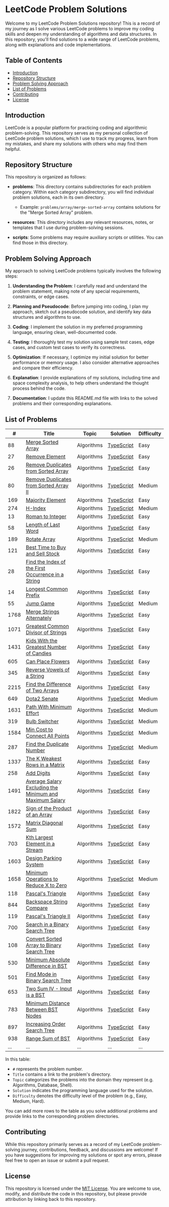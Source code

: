 # LeetCode Problem Solutions

Welcome to my LeetCode Problem Solutions repository! This is a record of my journey as I solve various LeetCode problems to improve my coding skills and deepen my understanding of algorithms and data structures. In this repository, you'll find solutions to a wide range of LeetCode problems, along with explanations and code implementations.

## Table of Contents

- [Introduction](#introduction)
- [Repository Structure](#repository-structure)
- [Problem Solving Approach](#problem-solving-approach)
- [List of Problems](#list-of-problems)
- [Contributing](#contributing)
- [License](#license)

## Introduction

LeetCode is a popular platform for practicing coding and algorithmic problem-solving. This repository serves as my personal collection of LeetCode problem solutions, which I use to track my progress, learn from my mistakes, and share my solutions with others who may find them helpful.

## Repository Structure

This repository is organized as follows:

- **problems**: This directory contains subdirectories for each problem category. Within each category subdirectory, you will find individual problem solutions, each in its own directory.

  - Example: `problems/array/merge-sorted-array` contains solutions for the "Merge Sorted Array" problem.

- **resources**: This directory includes any relevant resources, notes, or templates that I use during problem-solving sessions.

- **scripts**: Some problems may require auxiliary scripts or utilities. You can find those in this directory.

## Problem Solving Approach

My approach to solving LeetCode problems typically involves the following steps:

1. **Understanding the Problem**: I carefully read and understand the problem statement, making note of any special requirements, constraints, or edge cases.

2. **Planning and Pseudocode**: Before jumping into coding, I plan my approach, sketch out a pseudocode solution, and identify key data structures and algorithms to use.

3. **Coding**: I implement the solution in my preferred programming language, ensuring clean, well-documented code.

4. **Testing**: I thoroughly test my solution using sample test cases, edge cases, and custom test cases to verify its correctness.

5. **Optimization**: If necessary, I optimize my initial solution for better performance or memory usage. I also consider alternative approaches and compare their efficiency.

6. **Explanation**: I provide explanations of my solutions, including time and space complexity analysis, to help others understand the thought process behind the code.

7. **Documentation**: I update this README.md file with links to the solved problems and their corresponding explanations.

## List of Problems

| #    | Title                                                                                                                                             | Topic      | Solution                                                                                                                                 | Difficulty |
| ---- | ------------------------------------------------------------------------------------------------------------------------------------------------- | ---------- | ---------------------------------------------------------------------------------------------------------------------------------------- | ---------- |
| 88   | [Merge Sorted Array](https://leetcode.com/problems/merge-sorted-array/)                                                                           | Algorithms | [TypeScript](./problems/algorithms/mergeSortedArray/MergeSortedArray.ts)                                                                 | Easy       |
| 27   | [Remove Element](https://leetcode.com/problems/remove-element/)                                                                                   | Algorithms | [TypeScript](./problems/algorithms/removeElement/RemoveElement.ts)                                                                       | Easy       |
| 26   | [Remove Duplicates from Sorted Array](https://leetcode.com/problems/remove-duplicates-from-sorted-array/)                                         | Algorithms | [TypeScript](./problems/algorithms/removeDuplicatesFromSortedArray/RemoveDuplicatesFromSortedArray.ts)                                   | Easy       |
| 80   | [Remove Duplicates from Sorted Array II](https://leetcode.com/problems/remove-duplicates-from-sorted-array-ii/)                                   | Algorithms | [TypeScript](./problems/algorithms/removeDuplicatesFromSortedArrayIi/RemoveDuplicatesFromSortedArrayIi.ts)                               | Medium     |
| 169  | [Majority Element](https://leetcode.com/problems/majority-element/)                                                                               | Algorithms | [TypeScript](./problems/algorithms/majorityElement/MajorityElement.ts)                                                                   | Easy       |
| 274  | [H-Index](https://leetcode.com/problems/h-index/)                                                                                                 | Algorithms | [TypeScript](./problems/algorithms/hIndex/HIndex.ts)                                                                                     | Medium     |
| 13   | [Roman to Integer](https://leetcode.com/problems/roman-to-integer/)                                                                               | Algorithms | [TypeScript](./problems/algorithms/romanToInteger/RomanToInteger.ts)                                                                     | Easy       |
| 58   | [Length of Last Word](https://leetcode.com/problems/length-of-last-word/)                                                                         | Algorithms | [TypeScript](./problems/algorithms/lengthOfLastWord/LengthOfLastWord.ts)                                                                 | Easy       |
| 189  | [Rotate Array](https://leetcode.com/problems/rotate-array/)                                                                                       | Algorithms | [TypeScript](./problems/algorithms/rotateArray/RotateArray.ts)                                                                           | Medium     |
| 121  | [Best Time to Buy and Sell Stock](https://leetcode.com/problems/best-time-to-buy-and-sell-stock/)                                                 | Algorithms | [TypeScript](./problems/algorithms/bestTimeToBuyAndSellStock/BestTimeToBuyAndSellStock.ts)                                               | Easy       |
| 28   | [Find the Index of the First Occurrence in a String](https://leetcode.com/problems/find-the-index-of-the-first-occurrence-in-a-string/)           | Algorithms | [TypeScript](./problems/algorithms/findTheIndexOfTheFirstOccurrenceInAString/FindTheIndexOfTheFirstOccurrenceInAString.ts)               | Easy       |
| 14   | [Longest Common Prefix](https://leetcode.com/problems/longest-common-prefix/)                                                                     | Algorithms | [TypeScript](./problems/algorithms/longestCommonPrefix/LongestCommonPrefix.ts)                                                           | Easy       |
| 55   | [Jump Game](https://leetcode.com/problems/jump-game/)                                                                                             | Algorithms | [TypeScript](./problems/algorithms/jumpGame/JumpGame.ts)                                                                                 | Medium     |
| 1768 | [Merge Strings Alternately](https://leetcode.com/problems/merge-strings-alternately/)                                                             | Algorithms | [TypeScript](./problems/algorithms/mergeStringsAlternately/MergeStringsAlternately.ts)                                                   | Easy       |
| 1071 | [Greatest Common Divisor of Strings](https://leetcode.com/problems/greatest-common-divisor-of-strings/)                                           | Algorithms | [TypeScript](./problems/algorithms/greatestCommonDivisorOfStrings/GreatestCommonDivisorOfStrings.ts)                                     | Easy       |
| 1431 | [Kids With the Greatest Number of Candies](https://leetcode.com/problems/kids-with-the-greatest-number-of-candies/)                               | Algorithms | [TypeScript](./problems/algorithms/kidsWithTheGreatestNumberOfCandies/KidsWithTheGreatestNumberOfCandies.ts)                             | Easy       |
| 605  | [Can Place Flowers](https://leetcode.com/problems/can-place-flowers/)                                                                             | Algorithms | [TypeScript](./problems/algorithms/canPlaceFlowers/CanPlaceFlowers.ts)                                                                   | Easy       |
| 345  | [Reverse Vowels of a String](https://leetcode.com/problems/reverse-vowels-of-a-string/)                                                           | Algorithms | [TypeScript](./problems/algorithms/reverseVowelsOfAString/ReverseVowelsOfAString.ts)                                                     | Easy       |
| 2215 | [Find the Difference of Two Arrays](https://leetcode.com/problems/find-the-difference-of-two-arrays/)                                             | Algorithms | [TypeScript](./problems/algorithms/findTheDifferenceOfTwoArrays/FindTheDifferenceOfTwoArrays.ts)                                         | Easy       |
| 649  | [Dota2 Senate](https://leetcode.com/problems/dota2-senate/)                                                                                       | Algorithms | [TypeScript](./problems/algorithms/dota2Senate/Dota2Senate.ts)                                                                           | Medium     |
| 1631 | [Path With Minimum Effort](https://leetcode.com/problems/path-with-minimum-effort/)                                                               | Algorithms | [TypeScript](./problems/algorithms/pathWithMinimumEffort/PathWithMinimumEffort.ts)                                                       | Medium     |
| 319  | [Bulb Switcher](https://leetcode.com/problems/bulb-switcher/)                                                                                     | Algorithms | [TypeScript](./problems/algorithms/bulbSwitcher/BulbSwitcher.ts)                                                                         | Medium     |
| 1584 | [Min Cost to Connect All Points](https://leetcode.com/problems/min-cost-to-connect-all-points/)                                                   | Algorithms | [TypeScript](./problems/algorithms/minCostToConnectAllPoints/MinCostToConnectAllPoints.ts)                                               | Medium     |
| 287  | [Find the Duplicate Number](https://leetcode.com/problems/find-the-duplicate-number/)                                                             | Algorithms | [TypeScript](./problems/algorithms/findTheDuplicateNumber/FindTheDuplicateNumber.ts)                                                     | Medium     |
| 1337 | [The K Weakest Rows in a Matrix](https://leetcode.com/problems/the-k-weakest-rows-in-a-matrix/)                                                   | Algorithms | [TypeScript](./problems/algorithms/theKWeakestRowsInAMatrix/TheKWeakestRowsInAMatrix.ts)                                                 | Easy       |
| 258  | [Add Digits](https://leetcode.com/problems/add-digits/)                                                                                           | Algorithms | [TypeScript](./problems/algorithms/addDigits/AddDigits.ts)                                                                               | Easy       |
| 1491 | [Average Salary Excluding the Minimum and Maximum Salary](https://leetcode.com/problems/average-salary-excluding-the-minimum-and-maximum-salary/) | Algorithms | [TypeScript](./problems/algorithms/averageSalaryExcludingTheMinimumAndMaximumSalary/AverageSalaryExcludingTheMinimumAndMaximumSalary.ts) | Easy       |
| 1822 | [Sign of the Product of an Array](https://leetcode.com/problems/sign-of-the-product-of-an-array/)                                                 | Algorithms | [TypeScript](./problems/algorithms/signOfTheProductOfAnArray/SignOfTheProductOfAnArray.ts)                                               | Easy       |
| 1572 | [Matrix Diagonal Sum](https://leetcode.com/problems/matrix-diagonal-sum/)                                                                         | Algorithms | [TypeScript](./problems/algorithms/matrixDiagonalSum/MatrixDiagonalSum.ts)                                                               | Easy       |
| 703  | [Kth Largest Element in a Stream](https://leetcode.com/problems/kth-largest-element-in-a-stream/)                                                 | Algorithms | [TypeScript](./problems/algorithms/kthLargestElementInAStream/KthLargestElementInAStream.ts)                                             | Easy       |
| 1603 | [Design Parking System](https://leetcode.com/problems/design-parking-system/)                                                                     | Algorithms | [TypeScript](./problems/algorithms/designParkingSystem/DesignParkingSystem.ts)                                                           | Easy       |
| 1658 | [Minimum Operations to Reduce X to Zero](https://leetcode.com/problems/minimum-operations-to-reduce-x-to-zero/)                                   | Algorithms | [TypeScript](./problems/algorithms/minimumOperationsToReduceXToZero/MinimumOperationsToReduceXToZero.ts)                                 | Medium     |
| 118  | [Pascal's Triangle](https://leetcode.com/problems/pascals-triangle/)                                                                              | Algorithms | [TypeScript](./problems/algorithms/pascalsTriangle/PascalsTriangle.ts)                                                                   | Easy       |
| 844  | [Backspace String Compare](https://leetcode.com/problems/backspace-string-compare/)                                                               | Algorithms | [TypeScript](./problems/algorithms/backspaceStringCompare/BackspaceStringCompare.ts)                                                     | Easy       |
| 119  | [Pascal's Triangle II](https://leetcode.com/problems/pascals-triangle-ii/)                                                                        | Algorithms | [TypeScript](./problems/algorithms/pascalsTriangleIi/PascalsTriangleIi.ts)                                                               | Easy       |
| 700  | [Search in a Binary Search Tree](https://leetcode.com/problems/search-in-a-binary-search-tree/)                                                   | Algorithms | [TypeScript](./problems/algorithms/searchInABinarySearchTree/SearchInABinarySearchTree.ts)                                               | Easy       |
| 108  | [Convert Sorted Array to Binary Search Tree](https://leetcode.com/problems/convert-sorted-array-to-binary-search-tree/)                           | Algorithms | [TypeScript](./problems/algorithms/convertSortedArrayToBinarySearchTree/ConvertSortedArrayToBinarySearchTree.ts)                         | Easy       |
| 530  | [Minimum Absolute Difference in BST](https://leetcode.com/problems/minimum-absolute-difference-in-bst/)                                           | Algorithms | [TypeScript](./problems/algorithms/minimumAbsoluteDifferenceInBst/MinimumAbsoluteDifferenceInBst.ts)                                     | Easy       |
| 501  | [Find Mode in Binary Search Tree](https://leetcode.com/problems/find-mode-in-binary-search-tree/)                                                 | Algorithms | [TypeScript](./problems/algorithms/findModeInBinarySearchTree/FindModeInBinarySearchTree.ts)                                             | Easy       |
| 653  | [Two Sum IV - Input is a BST](https://leetcode.com/problems/two-sum-iv-input-is-a-bst/)                                                           | Algorithms | [TypeScript](./problems/algorithms/twoSumIvInputIsABst/TwoSumIvInputIsABst.ts)                                                           | Easy       |
| 783  | [Minimum Distance Between BST Nodes](https://leetcode.com/problems/minimum-distance-between-bst-nodes/)                                           | Algorithms | [TypeScript](./problems/algorithms/minimumDistanceBetweenBstNodes/MinimumDistanceBetweenBstNodes.ts)                                     | Easy       |
| 897  | [Increasing Order Search Tree](https://leetcode.com/problems/increasing-order-search-tree/)                                                       | Algorithms | [TypeScript](./problems/algorithms/increasingOrderSearchTree/IncreasingOrderSearchTree.ts)                                               | Easy       |
| 938  | [Range Sum of BST](https://leetcode.com/problems/range-sum-of-bst/)                                                                               | Algorithms | [TypeScript](./problems/algorithms/rangeSumOfBst/RangeSumOfBst.ts)                                                                       | Easy       |
| ...  | ...                                                                                                                                               | ...        | ...                                                                                                                                      | ...        |

In this table:

- `#` represents the problem number.
- `Title` contains a link to the problem's directory.
- `Topic` categorizes the problems into the domain they represent (e.g. Algorithms, Database, Shell).
- `Solution` indicates the programming language used for the solution.
- `Difficulty` denotes the difficulty level of the problem (e.g., Easy, Medium, Hard).

You can add more rows to the table as you solve additional problems and provide links to the corresponding problem directories.

## Contributing

While this repository primarily serves as a record of my LeetCode problem-solving journey, contributions, feedback, and discussions are welcome! If you have suggestions for improving my solutions or spot any errors, please feel free to open an issue or submit a pull request.

## License

This repository is licensed under the [MIT License](LICENSE). You are welcome to use, modify, and distribute the code in this repository, but please provide attribution by linking back to this repository.
